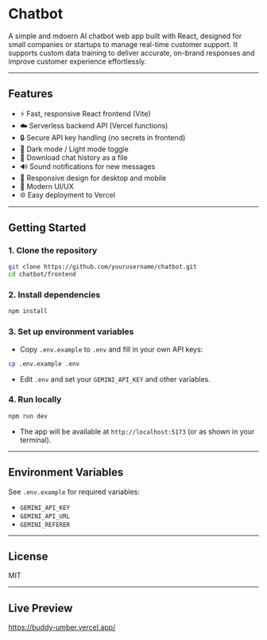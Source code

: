 # Chatbot

A simple and mdoern AI chatbot web app built with React, designed for small companies or startups to manage real-time customer support. It supports custom data training to deliver accurate, on-brand responses and improve customer experience effortlessly.


---

## Features

- ⚡ Fast, responsive React frontend (Vite)
- ☁️ Serverless backend API (Vercel functions)
- 🔒 Secure API key handling (no secrets in frontend)
- 🌙 Dark mode / Light mode toggle
- 💾 Download chat history as a file
- 🔊 Sound notifications for new messages
- 📱 Responsive design for desktop and mobile
- 🎨 Modern UI/UX
- 🌐 Easy deployment to Vercel

---


## Getting Started

### 1. Clone the repository

```sh
git clone https://github.com/yourusername/chatbot.git
cd chatbot/frontend
```

### 2. Install dependencies

```sh
npm install
```

### 3. Set up environment variables

- Copy `.env.example` to `.env` and fill in your own API keys:

```sh
cp .env.example .env
```

- Edit `.env` and set your `GEMINI_API_KEY` and other variables.

### 4. Run locally

```sh
npm run dev
```

- The app will be available at `http://localhost:5173` (or as shown in your terminal).

---


## Environment Variables

See `.env.example` for required variables:

- `GEMINI_API_KEY`
- `GEMINI_API_URL`
- `GEMINI_REFERER`

---

## License

MIT

---

## Live Preview

https://buddy-umber.vercel.app/
